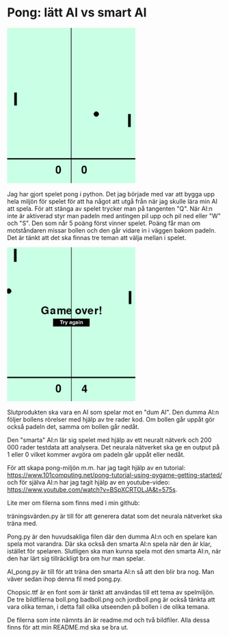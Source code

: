 # **Pong: lätt AI vs smart AI**

<img src="https://github.com/abbindustrigymnasium/ai-dataanalys-AbbMyBjo/blob/main/AI%20projekt/Screenshot%20(13).png" alt="Pong" width="300"/>

Jag har gjort spelet pong i python. Det jag började med var att bygga upp hela miljön för spelet för att ha något att utgå från när jag skulle lära min AI att spela.
För att stänga av spelet trycker man på tangenten "Q". När AI:n inte är aktiverad styr man padeln med antingen pil upp och pil ned eller "W" och "S". Den som når 5 poäng först vinner spelet. Poäng får man om motståndaren missar bollen och den går vidare in i väggen bakom padeln.
Det är tänkt att det ska finnas tre teman att välja mellan i spelet. 

<img src="https://github.com/abbindustrigymnasium/ai-dataanalys-AbbMyBjo/blob/main/AI%20projekt/Screenshot%20(14).png" alt="Pong" width="300"/>

Slutprodukten ska vara en AI som spelar mot en "dum AI". Den dumma AI:n följer bollens rörelser med hjälp av tre rader kod. Om bollen går uppåt gör också padeln det, samma om bollen går nedåt.

Den "smarta" AI:n lär sig spelet med hjälp av ett neuralt nätverk och 200 000 rader testdata att analysera. Det neurala nätverket ska ge en output på 1 eller 0 vilket kommer avgöra om padeln går uppåt eller nedåt.

För att skapa pong-miljön m.m. har jag tagit hjälp av en tutorial: https://www.101computing.net/pong-tutorial-using-pygame-getting-started/ och för själva AI:n har jag tagit hjälp av en youtube-video: https://www.youtube.com/watch?v=BSpXCRTOLJA&t=575s.

Lite mer om filerna som finns med i min github:

träningsvärden.py är till för att generera datat som det neurala nätverket ska träna med.

Pong.py är den huvudsakliga filen där den dumma AI:n och en spelare kan spela mot varandra. Där ska också den smarta AI:n spela när den är klar, istället för spelaren. Slutligen ska man kunna spela mot den smarta AI:n, när den har lärt sig tillräckligt bra om hur man spelar. 

AI_pong.py är till för att träna den smarta AI:n så att den blir bra nog. Man väver sedan ihop denna fil med pong.py.

Chopsic.ttf är en font som är tänkt att användas till ett tema av spelmiljön. 
De tre bildfilerna boll.png badboll.png och jordboll.png är också tänkta att vara olika teman, i detta fall olika utseenden på bollen i de olika temana.

De filerna som inte nämnts än är readme.md och två bildfiler. Alla dessa finns för att min README.md ska se bra ut.
